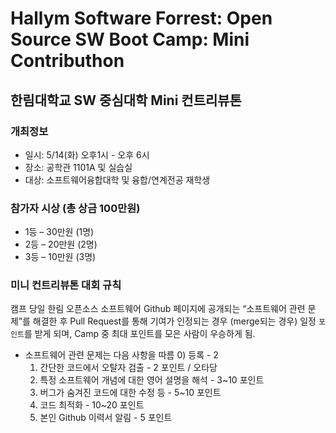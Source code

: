 # Hallym Software Forrest: Open Source SW Boot Camp: Mini Contributhon

## 한림대학교 SW 중심대학 Mini 컨트리뷰톤

### 개최정보
- 일시: 5/14(화) 오후1시 - 오후 6시
- 장소: 공학관 1101A 및 실습실
- 대상: 소프트웨어융합대학 및 융합/연계전공 재학생

### 참가자 시상 (총 상금 100만원)
- 1등 – 30만원 (1명)
- 2등 – 20만원 (2명)
- 3등 – 10만원 (3명)


### 미니 컨트리뷰톤 대회 규칙
캠프 당일 한림 오픈소스 소프트웨어 Github 페이지에 공개되는 “소프트웨어 관련 문제”를 해결한 후 Pull Request를 통해 기여가 인정되는 경우 (merge되는 경우) 일정 ```포인트```를 받게 되며, Camp 중 최대 포인트를 모은 사람이 우승하게 됨.

- 소프트웨어 관련 문제는 다음 사항을 따름
  0) 등록 - 2 
  1) 간단한 코드에서 오탈자 검출 - 2 포인트 / 오타당
  2) 특정 소프트웨어 개념에 대한 영어 설명을 해석 - 3~10 포인트
  3) 버그가 숨겨진 코드에 대한 수정 등 - 5~10 포인트
  4) 코드 최적화 - 10~20 포인트
  5) 본인 Github 이력서 알림 - 5 포인트 

